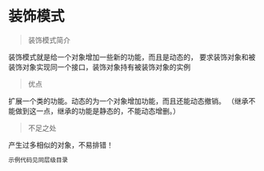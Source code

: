 # 装饰模式

> 装饰模式简介

装饰模式就是给一个对象增加一些新的功能，而且是动态的，
要求装饰对象和被装饰对象实现同一个接口，装饰对象持有被装饰对象的实例

> 优点

扩展一个类的功能。动态的为一个对象增加功能，而且还能动态撤销。
（继承不能做到这一点，继承的功能是静态的，不能动态增删。）

> 不足之处

产生过多相似的对象，不易排错！


``` bash
示例代码见同层级目录
```


